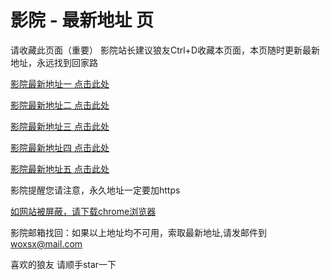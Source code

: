 # 影院 - 最新地址 页

请收藏此页面（重要）
影院站长建议狼友Ctrl+D收藏本页面，本页随时更新最新地址，永远找到回家路

[影院最新地址一 点击此处](https://qe5goy.com/) 

[影院最新地址二 点击此处](https://cxrs5g.com/) 

[影院最新地址三 点击此处](https://c5g5o5.com/) 

[影院最新地址四 点击此处](https://cxrs5g.com/) 

[影院最新地址五 点击此处](https://qe5goy.com/) 

影院提醒您请注意，永久地址一定要加https

[如网站被屏蔽，请下载chrome浏览器](https://8xe23.com/chrome_93.0.4577.82.apk) 

影院邮箱找回：如果以上地址均不可用，索取最新地址,请发邮件到 woxsx@mail.com

喜欢的狼友 请顺手star一下
